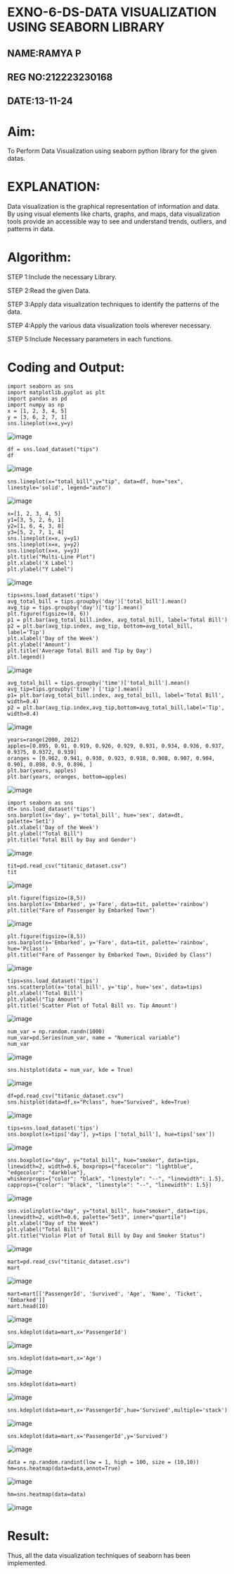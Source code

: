 # EXNO-6-DS-DATA VISUALIZATION USING SEABORN LIBRARY

## NAME:RAMYA P
## REG NO:212223230168
## DATE:13-11-24

# Aim:
  To Perform Data Visualization using seaborn python library for the given datas.

# EXPLANATION:
Data visualization is the graphical representation of information and data. By using visual elements like charts, graphs, and maps, data visualization tools provide an accessible way to see and understand trends, outliers, and patterns in data.

# Algorithm:
STEP 1:Include the necessary Library.

STEP 2:Read the given Data.

STEP 3:Apply data visualization techniques to identify the patterns of the data.

STEP 4:Apply the various data visualization tools wherever necessary.

STEP 5:Include Necessary parameters in each functions.

# Coding and Output:
 ~~~
import seaborn as sns
import matplotlib.pyplot as plt
import pandas as pd
import numpy as np
x = [1, 2, 3, 4, 5]
y = [3, 6, 2, 7, 1]
sns.lineplot(x=x,y=y)
~~~
![image](https://github.com/user-attachments/assets/aaf30255-9261-4172-9a84-d1b40476bd8e)

~~~
df = sns.load_dataset("tips")
df
~~~
![image](https://github.com/user-attachments/assets/d17c16ac-b674-484c-b879-6468f4e39efe)

~~~
sns.lineplot(x="total_bill",y="tip", data=df, hue="sex", linestyle='solid', legend="auto")
~~~

![image](https://github.com/user-attachments/assets/f6230965-c9e9-441f-a9c4-276d5ecc75b8)

~~~
x=[1, 2, 3, 4, 5]
y1=[3, 5, 2, 6, 1]
y2=[1, 6, 4, 3, 8]
y3=[5, 2, 7, 1, 4]
sns.lineplot(x=x, y=y1)
sns.lineplot(x=x, y=y2)
sns.lineplot(x=x, y=y3)
plt.title("Multi-Line Plot")
plt.xlabel('X Label')
plt.ylabel("Y Label")
~~~

![image](https://github.com/user-attachments/assets/519362d1-50e3-4fd1-ab2e-1489e7ac2a71)

~~~
tips=sns.load_dataset('tips')
avg_total_bill = tips.groupby('day')['total_bill'].mean()
avg_tip = tips.groupby('day')['tip'].mean()
plt.figure(figsize=(8, 6))
p1 = plt.bar(avg_total_bill.index, avg_total_bill, label='Total Bill')
p2 = plt.bar(avg_tip.index, avg_tip, bottom=avg_total_bill, label='Tip')
plt.xlabel('Day of the Week')
plt.ylabel('Amount')
plt.title('Average Total Bill and Tip by Day')
plt.legend()
~~~

![image](https://github.com/user-attachments/assets/d97bd382-3db8-43ee-a47e-21bb99aea1ad)

~~~
avg_total_bill = tips.groupby('time')['total_bill'].mean() 
avg_tip=tips.groupby('time') ['tip'].mean()
p1= plt.bar(avg_total_bill.index, avg_total_bill, label='Total Bill', width=0.4)
p2 = plt.bar(avg_tip.index,avg_tip,bottom=avg_total_bill,label='Tip', width=0.4)
~~~

![image](https://github.com/user-attachments/assets/00fbba6e-cac0-452f-85e8-7f8e8a388060)

~~~
years=range(2000, 2012)
apples=[0.895, 0.91, 0.919, 0.926, 0.929, 0.931, 0.934, 0.936, 0.937, 0.9375, 0.9372, 0.939] 
oranges = [0.962, 0.941, 0.930, 0.923, 0.918, 0.908, 0.907, 0.904, 0.901, 0.898, 0.9, 0.896, ]
plt.bar(years, apples)
plt.bar(years, oranges, bottom=apples)
~~~

![image](https://github.com/user-attachments/assets/b2621378-db1a-4a51-9514-40d72da1eca4)

~~~
import seaborn as sns
dt= sns.load_dataset('tips')
sns.barplot(x='day', y='total_bill', hue='sex', data=dt, palette='Set1')
plt.xlabel('Day of the Week')
plt.ylabel("Total Bill")
plt.title('Total Bill by Day and Gender')
~~~

![image](https://github.com/user-attachments/assets/7d4c92fe-2411-4901-b30e-8de6ce3a6821)

~~~
tit=pd.read_csv("titanic_dataset.csv")
tit
~~~


![image](https://github.com/user-attachments/assets/d126d150-edca-4c44-9bf8-86f385afa40a)

~~~
plt.figure(figsize=(8,5))
sns.barplot(x='Embarked', y='Fare', data=tit, palette='rainbow') 
plt.title("Fare of Passenger by Embarked Town")
~~~

![image](https://github.com/user-attachments/assets/098b7aa4-7687-407e-8f8d-d4881424f246)

~~~
plt.figure(figsize=(8,5))
sns.barplot(x='Embarked', y='Fare', data=tit, palette='rainbow', hue='Pclass') 
plt.title("Fare of Passenger by Embarked Town, Divided by Class")
~~~

![image](https://github.com/user-attachments/assets/6b95a3b9-befd-4c86-b729-c43b9af4c32f)

~~~
tips=sns.load_dataset('tips')
sns.scatterplot(x='total_bill', y='tip', hue='sex', data=tips)
plt.xlabel('Total Bill')
plt.ylabel("Tip Amount")
plt.title('Scatter Plot of Total Bill vs. Tip Amount')
~~~

![image](https://github.com/user-attachments/assets/03608325-f8ce-4f05-af23-e783a05a014e)

~~~
num_var = np.random.randn(1000)
num_var=pd.Series(num_var, name = "Numerical variable")
num_var
~~~

![image](https://github.com/user-attachments/assets/88eaefa5-5d7f-452b-aac9-cace6c88b2c1)

~~~
sns.histplot(data = num_var, kde = True)
~~~

![image](https://github.com/user-attachments/assets/a14a4c93-651f-4660-a6a2-22e0a784cfa2)

~~~
df=pd.read_csv("titanic_dataset.csv")
sns.histplot(data=df,x="Pclass", hue="Survived", kde=True)
~~~

![image](https://github.com/user-attachments/assets/1a326511-8230-497e-b336-6db927faeb99)

~~~
tips=sns.load_dataset('tips')
sns.boxplot(x=tips['day'], y=tips ['total_bill'], hue=tips['sex'])
~~~

![image](https://github.com/user-attachments/assets/385a5dbf-c3ab-4386-b88a-94c371ad57c7)

~~~
sns.boxplot(x="day", y="total_bill", hue="smoker", data=tips, linewidth=2, width=0.6, boxprops={"facecolor": "lightblue", "edgecolor": "darkblue"},
whiskerprops={"color": "black", "linestyle": "--", "linewidth": 1.5}, capprops={"color": "black", "linestyle": "--", "linewidth": 1.5})
~~~

![image](https://github.com/user-attachments/assets/6bee7c54-6c7c-41b7-8518-3dcb423bcb78)

~~~
sns.violinplot(x="day", y="total_bill", hue="smoker", data=tips, linewidth=2, width=0.6, palette="Set3", inner="quartile")
plt.xlabel("Day of the Week")
plt.ylabel("Total Bill")
plt.title("Violin Plot of Total Bill by Day and Smoker Status")
~~~

![image](https://github.com/user-attachments/assets/8751acc0-9688-4276-a3d0-bf24b68631be)

~~~
mart=pd.read_csv("titanic_dataset.csv")
mart
~~~

![image](https://github.com/user-attachments/assets/2b31b33a-6e22-4125-8b0d-f5b2cff5c263)

~~~
mart=mart[['PassengerId', 'Survived', 'Age', 'Name', 'Ticket', 'Embarked']] 
mart.head(10)
~~~


![image](https://github.com/user-attachments/assets/3f0a3d8a-eaa0-4dd0-aecf-18994ea6f2a4)

~~~
sns.kdeplot(data=mart,x='PassengerId')
~~~

![image](https://github.com/user-attachments/assets/4d071e96-0844-4dc4-9d5e-4604f8c54f40)

~~~
sns.kdeplot(data=mart,x='Age')
~~~

![image](https://github.com/user-attachments/assets/f03f5052-e1d8-43b9-88f0-6962a5a29bf8)

~~~
sns.kdeplot(data=mart)
~~~

![image](https://github.com/user-attachments/assets/150dfcaf-b6e5-49f8-9a51-db9bd43c8612)

~~~
sns.kdeplot(data=mart,x='PassengerId',hue='Survived',multiple='stack')
~~~

![image](https://github.com/user-attachments/assets/4bed611f-ef97-4ba7-8552-d7e350dffbb9)

~~~
sns.kdeplot(data=mart,x='PassengerId',y='Survived')
~~~

![image](https://github.com/user-attachments/assets/9b83559f-a3a0-45f4-9562-9fd076ed483f)

~~~
data = np.random.randint(low = 1, high = 100, size = (10,10))
hm=sns.heatmap(data=data,annot=True)
~~~

![image](https://github.com/user-attachments/assets/688dea32-f930-4fa5-aecc-f49cf3bbd9bd)

~~~
hm=sns.heatmap(data=data)
~~~

![image](https://github.com/user-attachments/assets/dbeff466-47b3-4c06-86c9-392e6522b45c)


































# Result:
Thus, all the data visualization techniques of seaborn has been implemented.


